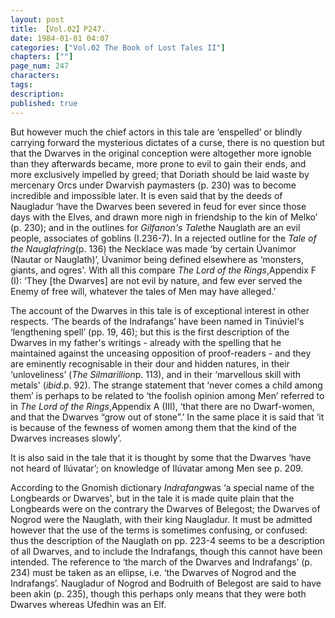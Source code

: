 ```yaml
---
layout: post
title: 【Vol.02】P247.
date: 1984-01-01 04:07
categories: ["Vol.02 The Book of Lost Tales II"]
chapters: [""]
page_num: 247
characters: 
tags: 
description: 
published: true
---
```


<p style="text-indent: 0;">
But however much the chief actors in this tale are ‘enspelled’ or blindly carrying forward the mysterious dictates of a curse, there is no question but that the Dwarves in the original conception were altogether more ignoble than they afterwards became, more prone to evil to gain their ends, and more exclusively impelled by greed; that Doriath should be laid waste by mercenary Orcs under Dwarvish paymasters (p. 230) was to become incredible and impossible later. It is even said that by the deeds of Naugladur ‘have the Dwarves been severed in feud for ever since those days with the Elves, and drawn more nigh in friendship to the kin of Melko’ (p. 230); and in the outlines for <I>Gilfanon's Tale</I>the Nauglath are an evil people, associates of goblins (I.236-7). In a rejected outline for the <I>Tale of the Nauglafring</I>(p. 136) the Necklace was made ‘by certain Úvanimor (Nautar or Nauglath)’, Úvanimor being defined elsewhere as ‘monsters, giants, and ogres'. With all this compare <I>The Lord of the Rings</I>,Appendix F (I): ‘They [the Dwarves] are not evil by nature, and few ever served the Enemy of free will, whatever the tales of Men may have alleged.’
</p>

The account of the Dwarves in this tale is of exceptional interest in other respects. ‘The beards of the Indrafangs’ have been named in Tinúviel's ‘lengthening spell’ (pp. 19, 46); but this is the first description of the Dwarves in my father's writings - already with the spelling that he maintained against the unceasing opposition of proof-readers - and they are eminently recognisable in their dour and hidden natures, in their ‘unloveliness’ (<I>The Silmarillion</I>p. 113), and in their ‘marvellous skill with metals' (<I>ibid</I>.p. 92). The strange statement that ‘never comes a child among them’ is perhaps to be related to ‘the foolish opinion among Men’ referred to in <I>The Lord of the Rings</I>,Appendix A (III), ‘that there are no Dwarf-women, and that the Dwarves “grow out of stone”.’ In the same place it is said that ‘it is because of the fewness of women among them that the kind of the Dwarves increases slowly’.

It is also said in the tale that it is thought by some that the Dwarves ‘have not heard of Ilúvatar’; on knowledge of Ilúvatar among Men see p. 209.

According to the Gnomish dictionary <I>Indrafang</I>was ‘a special name of the Longbeards or Dwarves', but in the tale it is made quite plain that the Longbeards were on the contrary the Dwarves of Belegost; the Dwarves of Nogrod were the Nauglath, with their king Naugladur. It must be admitted however that the use of the terms is sometimes confusing, or confused: thus the description of the Nauglath on pp. 223-4 seems to be a description of all Dwarves, and to include the Indrafangs, though this cannot have been intended. The reference to ‘the march of the Dwarves and Indrafangs’ (p. 234) must be taken as an ellipse, i.e. ‘the Dwarves of Nogrod and the Indrafangs’. Naugladur of Nogrod and Bodruith of Belegost are said to have been akin (p. 235), though this perhaps only means that they were both Dwarves whereas Ufedhin was an Elf.

